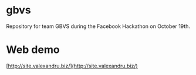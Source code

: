 gbvs
====

Repository for team GBVS during the Facebook Hackathon on October 19th.

Web demo
====

[http://site.valexandru.biz/](http://site.valexandru.biz/)
